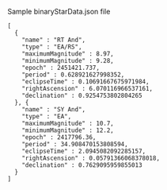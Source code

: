 Sample binaryStarData.json file

    [
      {
        "name" : "RT And",
        "type" : "EA/RS",
        "maximumMagnitude" : 8.97,
        "minimumMagnitude" : 9.28,
        "epoch" : 2451421.737,
        "period" : 0.628921627998352,
        "eclipseTime" : 0.10691667675971984,
        "rightAscension" : 6.070116966537161,
        "declination" : 0.9254753802804265
      }, {
        "name" : "SY And",
        "type" : "EA",
        "maximumMagnitude" : 10.7,
        "minimumMagnitude" : 12.2,
        "epoch" : 2417796.36,
        "period" : 34.908470153808594,
        "eclipseTime" : 2.0945082092285157,
        "rightAscension" : 0.05791366068378018,
        "declination" : 0.7629095959855013
      }
    ]
